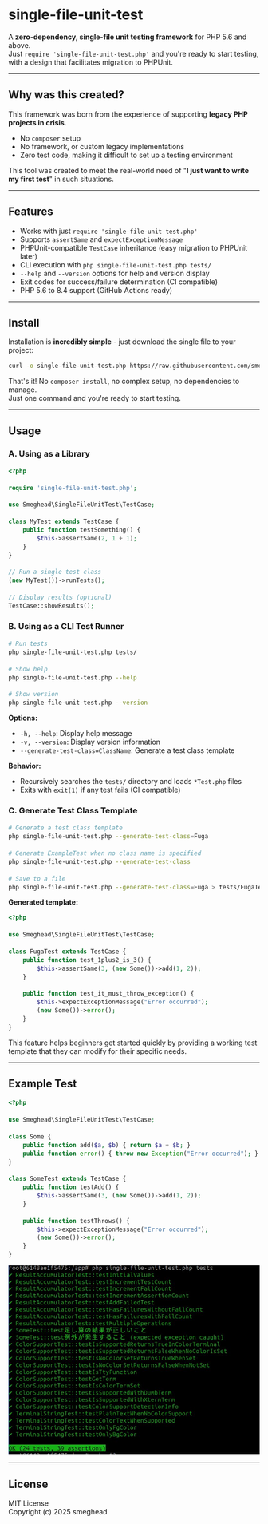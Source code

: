 # single-file-unit-test

A **zero-dependency, single-file unit testing framework** for PHP 5.6 and above.  
Just `require 'single-file-unit-test.php'` and you're ready to start testing, with a design that facilitates migration to PHPUnit.

---

## Why was this created?

This framework was born from the experience of supporting **legacy PHP projects in crisis**.

- No `composer` setup
- No framework, or custom legacy implementations
- Zero test code, making it difficult to set up a testing environment

This tool was created to meet the real-world need of "**I just want to write my first test**" in such situations.

---

## Features

- Works with just `require 'single-file-unit-test.php'`
- Supports `assertSame` and `expectExceptionMessage`
- PHPUnit-compatible `TestCase` inheritance (easy migration to PHPUnit later)
- CLI execution with `php single-file-unit-test.php tests/`
- `--help` and `--version` options for help and version display
- Exit codes for success/failure determination (CI compatible)
- PHP 5.6 to 8.4 support (GitHub Actions ready)

---

## Install

Installation is **incredibly simple** - just download the single file to your project:

```bash
curl -o single-file-unit-test.php https://raw.githubusercontent.com/smeghead/single-file-unit-test/main/single-file-unit-test.php
```

That's it! No `composer install`, no complex setup, no dependencies to manage.  
Just one command and you're ready to start testing.

---

## Usage

### A. Using as a Library

```php
<?php

require 'single-file-unit-test.php';

use Smeghead\SingleFileUnitTest\TestCase;

class MyTest extends TestCase {
    public function testSomething() {
        $this->assertSame(2, 1 + 1);
    }
}

// Run a single test class
(new MyTest())->runTests();

// Display results (optional)
TestCase::showResults();
```

### B. Using as a CLI Test Runner

```bash
# Run tests
php single-file-unit-test.php tests/

# Show help
php single-file-unit-test.php --help

# Show version
php single-file-unit-test.php --version
```

**Options:**
- `-h, --help`: Display help message
- `-v, --version`: Display version information
- `--generate-test-class=ClassName`: Generate a test class template

**Behavior:**
- Recursively searches the `tests/` directory and loads `*Test.php` files
- Exits with `exit(1)` if any test fails (CI compatible)

### C. Generate Test Class Template

```bash
# Generate a test class template
php single-file-unit-test.php --generate-test-class=Fuga

# Generate ExampleTest when no class name is specified
php single-file-unit-test.php --generate-test-class

# Save to a file
php single-file-unit-test.php --generate-test-class=Fuga > tests/FugaTest.php
```

**Generated template:**
```php
<?php

use Smeghead\SingleFileUnitTest\TestCase;

class FugaTest extends TestCase {
    public function test_1plus2_is_3() {
        $this->assertSame(3, (new Some())->add(1, 2));
    }

    public function test_it_must_throw_exception() {
        $this->expectExceptionMessage("Error occurred");
        (new Some())->error();
    }
}
```

This feature helps beginners get started quickly by providing a working test template that they can modify for their specific needs.

---

## Example Test

```php
<?php

use Smeghead\SingleFileUnitTest\TestCase;

class Some {
    public function add($a, $b) { return $a + $b; }
    public function error() { throw new Exception("Error occurred"); }
}

class SomeTest extends TestCase {
    public function testAdd() {
        $this->assertSame(3, (new Some())->add(1, 2));
    }

    public function testThrows() {
        $this->expectExceptionMessage("Error occurred");
        (new Some())->error();
    }
}
```

![example](docs/example.jpg)

---

## License

MIT License  
Copyright (c) 2025 smeghead
